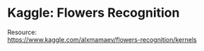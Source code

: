 # Kaggle: Flowers Recognition

Resource:  
https://www.kaggle.com/alxmamaev/flowers-recognition/kernels  
